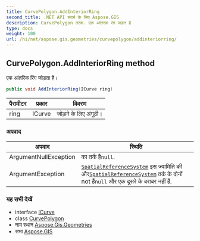 ```yaml
---
title: CurvePolygon.AddInteriorRing
second_title: .NET API संदर्भ के लिए Aspose.GIS
description: CurvePolygon तरक. एक आंतरक रंग जड़त है
type: docs
weight: 100
url: /hi/net/aspose.gis.geometries/curvepolygon/addinteriorring/
---
```

## CurvePolygon.AddInteriorRing method

एक आंतरिक रिंग जोड़ता है।

```csharp
public void AddInteriorRing(ICurve ring)
```

| पैरामीटर | प्रकार | विवरण |
| --- | --- | --- |
| ring | ICurve | जोड़ने के लिए अंगूठी। |

### अपवाद

| अपवाद | स्थिति |
| --- | --- |
| ArgumentNullException | का तर्क है`null`. |
| ArgumentException | [`SpatialReferenceSystem`](../../igeometry/spatialreferencesystem/) इस ज्यामिति की और[`SpatialReferenceSystem`](../spatialreferencesystem/) तर्क के दोनों not हैं`null` और एक दूसरे के बराबर नहीं हैं. |

### यह सभी देखें

* interface [ICurve](../../icurve/)
* class [CurvePolygon](../)
* नाम स्थान [Aspose.Gis.Geometries](../../curvepolygon/)
* सभा [Aspose.GIS](../../../)


